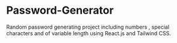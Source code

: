 # Password-Generator
Random password generating project including numbers , special characters and of variable length using React.js and Tailwind CSS.
